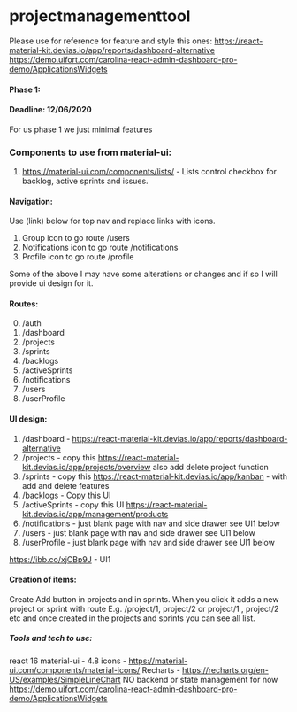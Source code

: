 # projectmanagementtool


Please use for reference for feature and style this ones:
https://react-material-kit.devias.io/app/reports/dashboard-alternative
https://demo.uifort.com/carolina-react-admin-dashboard-pro-demo/ApplicationsWidgets


#### Phase 1:
#### Deadline: 12/06/2020
For us phase 1 we just minimal features

### Components to use from material-ui:
1. https://material-ui.com/components/lists/ - Lists control checkbox for backlog, active sprints and issues.

#### Navigation:
Use (link) below for top nav and replace links with icons.
1. Group icon to go route /users
2. Notifications icon to go route /notifications
3. Profile icon to go route /profile

Some of the above I may have some alterations or changes and if so I will provide ui design for it.

#### Routes:
0. /auth
1. /dashboard
2. /projects
3. /sprints
3. /backlogs
5. /activeSprints
6. /notifications
7. /users
8. /userProfile

#### UI design:
1. /dashboard - https://react-material-kit.devias.io/app/reports/dashboard-alternative
2. /projects - copy this https://react-material-kit.devias.io/app/projects/overview also add delete project function
3. /sprints - copy this https://react-material-kit.devias.io/app/kanban - with add and delete features
3. /backlogs - Copy this UI
5. /activeSprints - copy this UI https://react-material-kit.devias.io/app/management/products
6. /notifications  - just blank page with nav and side drawer see UI1 below
7. /users  - just blank page with nav and side drawer see UI1 below
8. /userProfile - just blank page with nav and side drawer see UI1 below

https://ibb.co/xjCBp9J - UI1

#### Creation of items:
Create Add button in projects and in sprints. When you click it adds a new project or sprint with route E.g. /project/1, project/2 or project/1 , project/2 etc and once created in the projects and sprints you can see all list.

##### Tools and tech to use:
react 16
material-ui - 4.8
icons - https://material-ui.com/components/material-icons/
Recharts - https://recharts.org/en-US/examples/SimpleLineChart
NO backend or state management for now
https://demo.uifort.com/carolina-react-admin-dashboard-pro-demo/ApplicationsWidgets
